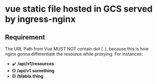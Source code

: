 # vue static file hosted in GCS served by ingress-nginx

## Requirement
The URL Path from Vue MUST NOT contain dot (`.`), because this is how nginx gonna differentiate the resource while proxying.
For instances:
* :heavy_check_mark: __/api/v1/resources__
* :negative_squared_cross_mark: __/api/v1.something__
* :negative_squared_cross_mark: __/blabla.thing__